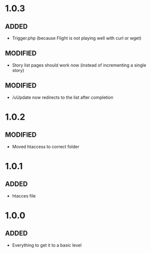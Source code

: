 # 1.0.3
## ADDED
- Trigger.php (because Flight is not playing well with curl or wget)
## MODIFIED
- Story list pages should work now (instead of incrementing a single story)
## MODIFIED
- /uUpdate now redirects to the list after completion

# 1.0.2
## MODIFIED
- Moved htaccess to correct folder

# 1.0.1 
## ADDED
- htacces file

# 1.0.0
## ADDED
- Everything to get it to a basic level